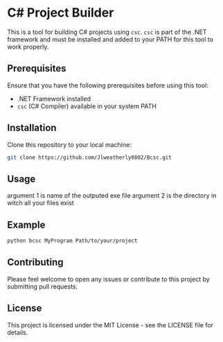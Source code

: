 # C# Project Builder

This is a tool for building C# projects using `csc`. `csc` is part of the .NET framework and must be installed and added to your PATH for this tool to work properly.

## Prerequisites

Ensure that you have the following prerequisites before using this tool:

- .NET Framework installed
- `csc` (C# Compiler) available in your system PATH

## Installation

Clone this repository to your local machine:

```sh
git clone https://github.com/Jlweatherly0802/Bcsc.git
```
## Usage
argument 1 is name of the outputed exe file
argument 2 is the directory in witch all your files exist

## Example
```sh
python bcsc MyProgram Path/to/your/project
```

## Contributing
Please feel welcome to open any issues or contribute to this project by submitting pull requests.

## License
This project is licensed under the MIT License - see the LICENSE file for details.
